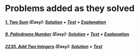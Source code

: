# Problems added as they solved
##### [1. Two Sum](https://leetcode.com/problems/two-sum) (Easy): [Solution](solutions/two_sum.py) + [Test](test/test_two_sum.py) + [Explanation](https://leetcode.com/problems/two-sum/editorial/)
##### [9. Palindrome Number](https://leetcode.com/problems/palindrome-number) (Easy): [Solution](solutions/palindrome_number.py) + [Test](test/test_palindrome_number.py) + [Explanation](https://leetcode.com/problems/palindrome-number/editorial/)
##### [2235. Add Two Integers](https://leetcode.com/problems/add-two-integers/) (Easy): [Solution](solutions/add_two_integers.py) + [Test](test/test_add_two_integers.py)